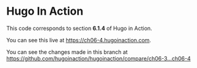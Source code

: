 Hugo In Action
===============

This code corresponds to section **6.1.4** of Hugo in Action.

You can see this live at https://ch06-4.hugoinaction.com.

You can see the changes made in this branch at https://github.com/hugoinaction/hugoinaction/compare/ch06-3...ch06-4

